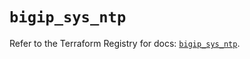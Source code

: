 # `bigip_sys_ntp`

Refer to the Terraform Registry for docs: [`bigip_sys_ntp`](https://registry.terraform.io/providers/f5networks/bigip/1.24.1/docs/resources/sys_ntp).
